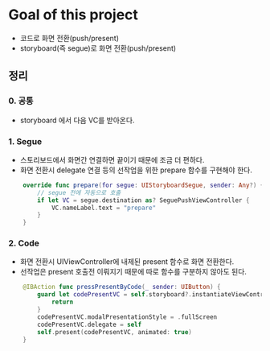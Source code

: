 # Goal of this project  
- 코드로 화면 전환(push/present)
- storyboard(즉 segue)로 화면 전환(push/present) 

## 정리
### 0. 공통  
- storyboard 에서 다음 VC를 받아온다.  

### 1. Segue  
- 스토리보드에서 화면간 연결하면 끝이기 때문에 조금 더 편하다.
- 화면 전환시 delegate 연결 등의 선작업을 위한 prepare 함수를 구현해야 한다.  
```swift
    override func prepare(for segue: UIStoryboardSegue, sender: Any?) {
        // segue 전에 자동으로 호출
        if let VC = segue.destination as? SeguePushViewController {
            VC.nameLabel.text = "prepare"
        }
    }
```

### 2. Code
- 화면 전환시 UIViewController에 내제된 present 함수로 화면 전환한다.
- 선작업은 present 호출전 이뤄지기 때문에 따로 함수를 구분하지 않아도 된다.  
```swift
    @IBAction func pressPresentByCode(_ sender: UIButton) {
        guard let codePresentVC = self.storyboard?.instantiateViewController(withIdentifier: "CodePresentViewController") as? CodePresentViewController else {
            return
        }
        codePresentVC.modalPresentationStyle = .fullScreen
        codePresentVC.delegate = self
        self.present(codePresentVC, animated: true)
    }
```
